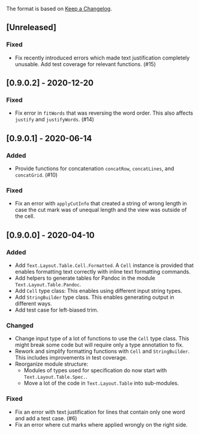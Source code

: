 The format is based on [Keep a Changelog](https://keepachangelog.com/en/1.0.0/).

## [Unreleased]

### Fixed

- Fix recently introduced errors which made text justification completely
  unusable.  Add test coverage for relevant functions. (#15)

## [0.9.0.2] - 2020-12-20

### Fixed

- Fix error in `fitWords` that was reversing the word order.  This also affects
  `justify` and `justifyWords`. (#14)

## [0.9.0.1] - 2020-06-14

### Added

- Provide functions for concatenation `concatRow`, `concatLines`, and
  `concatGrid`. (#10)

### Fixed

- Fix an error with `applyCutInfo` that created a string of wrong length in
  case the cut mark was of unequal length and the view was outside of the cell.


## [0.9.0.0] - 2020-04-10

### Added

- Add `Text.Layout.Table.Cell.Formatted`. A `Cell` instance is provided that
  enables formatting text correctly with inline text formatting commands.
- Add helpers to generate tables for Pandoc in the module
  `Text.Layout.Table.Pandoc`.
- Add `Cell` type class: This enables using different input string types.
- Add `StringBuilder` type class. This enables generating output in different
  ways.
- Add test case for left-biased trim.

### Changed

- Change input type of a lot of functions to use the `Cell` type class. This
  might break some code but will require only a type annotation to fix.
- Rework and simplify formatting functions with `Cell` and `StringBuilder`. This
  includes improvements in test coverage.
- Reorganize module structure:
    * Modules of types used for specification do now start with
      `Text.Layout.Table.Spec.`.
    * Move a lot of the code in `Text.Layout.Table` into sub-modules.

### Fixed

- Fix an error with text justification for lines that contain only one word and
  add a test case. (#6)
- Fix an error where cut marks where applied wrongly on the right side.


